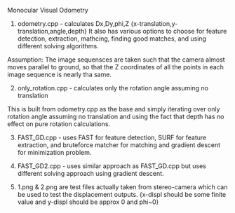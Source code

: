 Monocular Visual Odometry

1) odometry.cpp - calculates Dx,Dy,phi,Z {x-translation,y-translation,angle,depth}
It also has various options to choose for feature detection, extraction, mathcing, finding good matches, and using different solving algorithms.

Assumption: The image sequensces are taken such that the camera almost moves parallel to ground, so that the Z coordinates of all the points in each image sequence is nearly tha same.

2) only_rotation.cpp - calculates only the rotation angle assuming no translation

This is built from odometry.cpp as the base and simply iterating over only rotation angle assuming no translation and using the fact that depth has no effect on pure rotation calculations.

3) FAST_GD.cpp - uses FAST for feature detection, SURF for feature extraction, and bruteforce matcher for matching and gradient descent for minimization problem.

4) FAST_GD2.cpp - uses similar approach as FAST_GD.cpp but uses different solving approach using gradient descent.

5) 1.png & 2.png are test files actually taken from stereo-camera which can be used to test the displacement outputs. {x-displ should be some finite value and y-displ should be approx 0 and phi~0}

